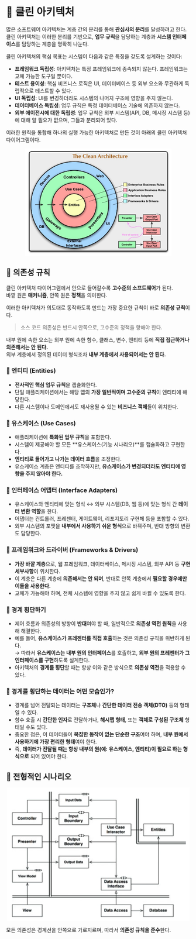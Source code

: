 # 📕 클린 아키텍처

많은 소프트웨어 아키텍처는 계층 간의 분리를 통해 **관심사의 분리**를 달성하려고 한다.  
클린 아키텍처는 이러한 분리를 기반으로, **업무 규칙**을 담당하는 계층과 **시스템 인터페이스**를 담당하는 계층을 명확히 나눈다.

클린 아키텍처의 핵심 목표는 시스템이 다음과 같은 특징을 갖도록 설계하는 것이다:

- **프레임워크 독립성**: 아키텍처는 특정 프레임워크에 종속되지 않는다. 프레임워크는 교체 가능한 도구일 뿐이다.
- **테스트 용이성**: 핵심 비즈니스 로직은 UI, 데이터베이스 등 외부 요소와 무관하게 독립적으로 테스트할 수 있다.
- **UI 독립성**: UI를 변경하더라도 시스템의 나머지 구조에 영향을 주지 않는다.
- **데이터베이스 독립성**: 업무 규칙은 특정 데이터베이스 기술에 의존하지 않는다.
- **외부 에이전시에 대한 독립성**: 업무 규칙은 외부 시스템(API, DB, 메시징 시스템 등)에 대해 알 필요가 없으며, 그들과 분리되어 있다.

이러한 원칙을 통합해 하나의 실행 가능한 아키텍처로 만든 것이 아래의 클린 아키텍처 다이어그램이다.

<img src="../Clean Architecture-로버트.C 마틴/img/22_1.png" alt="설명" width="400" style="display: block; margin: auto;">

## 📗 의존성 규칙

클린 아키텍처 다이어그램에서 안으로 들어갈수록 **고수준의 소프트웨어**가 된다.  
바깥 원은 **매커니즘**, 안쪽 원은 **정책**을 의미한다.

이러한 아키텍처가 의도대로 동작하도록 만드는 가장 중요한 규칙이 바로 **의존성 규칙**이다.

> 소스 코드 의존성은 반드시 안쪽으로, 고수준의 정책을 향해야 한다.

내부 원에 속한 요소는 외부 원에 속한 함수, 클래스, 변수, 엔티티 등에 **직접 접근하거나 의존해서는 안 된다.**  
외부 계층에서 정의된 데이터 형식조차 **내부 계층에서 사용되어서는 안 된다.**


### 📘 엔티티 (Entities)
- **전사적인 핵심 업무 규칙**을 캡슐화한다.
- 단일 애플리케이션에서는 해당 앱의 **가장 일반적이며 고수준의 규칙**이 엔티티에 해당한다.
- 다른 시스템이나 도메인에서도 재사용될 수 있는 **비즈니스 객체**들이 위치한다.


### 📘 유스케이스 (Use Cases)
- 애플리케이션에 **특화된 업무 규칙**을 포함한다.
- 시스템이 제공해야 할 모든 **유스케이스(기능 시나리오)**를 캡슐화하고 구현한다.
- **엔티티로 들어가고 나가는 데이터 흐름**을 조정한다.
- 유스케이스 계층은 엔티티를 조작하지만, **유스케이스가 변경되더라도 엔티티에 영향을 주지 않아야 한다.**


### 📘 인터페이스 어댑터 (Interface Adapters)
- 유스케이스와 엔티티에 맞는 형식 ↔ 외부 시스템(DB, 웹 등)에 맞는 형식 간 **데이터 변환 역할**을 한다.
- 어댑터는 컨트롤러, 프레젠터, 게이트웨이, 리포지토리 구현체 등을 포함할 수 있다.
- 외부 시스템의 포맷을 **내부에서 사용하기 쉬운 형식**으로 바꿔주며, 반대 방향의 변환도 담당한다.


### 📘 프레임워크와 드라이버 (Frameworks & Drivers)
- **가장 바깥 계층**으로, 웹 프레임워크, 데이터베이스, 메시징 시스템, 외부 API 등 **구현 세부사항**이 위치한다.
- 이 계층은 다른 계층에 **의존해서는 안 되며**, 반대로 안쪽 계층에서 **필요할 경우에만 이들을 사용한다.**
- 교체가 가능해야 하며, 전체 시스템에 영향을 주지 않고 쉽게 바뀔 수 있도록 한다.

### 📘 경계 횡단하기
- 제어 흐름과 의존성의 방향이 **반대**여야 할 때, 일반적으로 **의존성 역전 원칙**을 사용해 해결한다.
- 예를 들어, **유스케이스가 프레젠터를 직접 호출**하는 것은 의존성 규칙을 위반하게 된다.  
  → 따라서 **유스케이스는 내부 원의 인터페이스**를 호출하고, **외부 원의 프레젠터가 그 인터페이스를 구현**하도록 설계한다.
- 아키텍처의 **경계를 횡단**할 때는 항상 이와 같은 방식으로 **의존성 역전**을 적용할 수 있다.


### 📘 경계를 횡단하는 데이터는 어떤 모습인가?
- 경계를 넘어 전달되는 데이터는 **구조체**나 **간단한 데이터 전송 객체(DTO)** 등의 형태일 수 있다.
- 함수 호출 시 **간단한 인자**로 전달하거나, **해시맵 형태**, 또는 **객체로 구성된 구조체** 형태일 수도 있다.
- 중요한 점은, 이 데이터들이 **복잡한 동작이 없는 단순한 구조**여야 하며, **내부 원에서 사용하기에 가장 편리한 형태**여야 한다.
- 즉, **데이터가 전달될 때는 항상 내부의 원(예: 유스케이스, 엔티티)이 필요로 하는 형식으로** 되어 있어야 한다.

## 📗 전형적인 시나리오

<img src="../Clean Architecture-로버트.C 마틴/img/22_2.png" alt="설명" width="500" style="display: block; margin: auto;">

모든 의존성은 경계선을 안쪽으로 가로지르며, 따라서 **의존성 규칙을 준수**한다.
